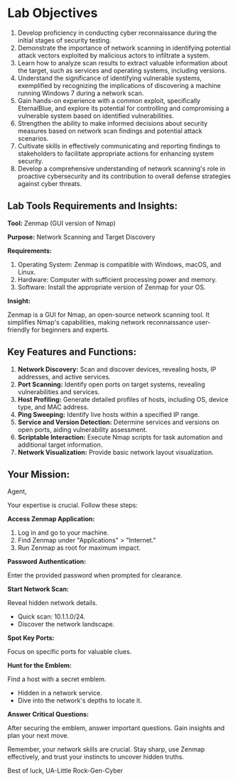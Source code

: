 # Lab Objectives

1. Develop proficiency in conducting cyber reconnaissance during the initial stages of security testing.
2. Demonstrate the importance of network scanning in identifying potential attack vectors exploited by malicious actors to infiltrate a system.
3. Learn how to analyze scan results to extract valuable information about the target, such as services and operating systems, including versions.
4. Understand the significance of identifying vulnerable systems, exemplified by recognizing the implications of discovering a machine running Windows 7 during a network scan.
5. Gain hands-on experience with a common exploit, specifically EternalBlue, and explore its potential for controlling and compromising a vulnerable system based on identified vulnerabilities.
6. Strengthen the ability to make informed decisions about security measures based on network scan findings and potential attack scenarios.
7. Cultivate skills in effectively communicating and reporting findings to stakeholders to facilitate appropriate actions for enhancing system security.
8. Develop a comprehensive understanding of network scanning's role in proactive cybersecurity and its contribution to overall defense strategies against cyber threats.

## Lab Tools Requirements and Insights:

**Tool:** Zenmap (GUI version of Nmap)

**Purpose:** Network Scanning and Target Discovery

**Requirements:**

1. Operating System: Zenmap is compatible with Windows, macOS, and Linux.
2. Hardware: Computer with sufficient processing power and memory.
3. Software: Install the appropriate version of Zenmap for your OS.

**Insight:**

Zenmap is a GUI for Nmap, an open-source network scanning tool. It simplifies Nmap's capabilities, making network reconnaissance user-friendly for beginners and experts.

## Key Features and Functions:

1. **Network Discovery:** Scan and discover devices, revealing hosts, IP addresses, and active services.
2. **Port Scanning:** Identify open ports on target systems, revealing vulnerabilities and services.
3. **Host Profiling:** Generate detailed profiles of hosts, including OS, device type, and MAC address.
4. **Ping Sweeping:** Identify live hosts within a specified IP range.
5. **Service and Version Detection:** Determine services and versions on open ports, aiding vulnerability assessment.
6. **Scriptable Interaction:** Execute Nmap scripts for task automation and additional target information.
7. **Network Visualization:** Provide basic network layout visualization.

## Your Mission:

Agent,

Your expertise is crucial. Follow these steps:

**Access Zenmap Application:**

1. Log in and go to your machine.
2. Find Zenmap under "Applications" > "Internet."
3. Run Zenmap as root for maximum impact.

**Password Authentication:**

Enter the provided password when prompted for clearance.

**Start Network Scan:**

Reveal hidden network details.
- Quick scan: 10.1.1.0/24.
- Discover the network landscape.

**Spot Key Ports:**

Focus on specific ports for valuable clues.

**Hunt for the Emblem:**

Find a host with a secret emblem.
- Hidden in a network service.
- Dive into the network's depths to locate it.

**Answer Critical Questions:**

After securing the emblem, answer important questions.
Gain insights and plan your next move.

Remember, your network skills are crucial. Stay sharp, use Zenmap effectively, and trust your instincts to uncover hidden truths.

Best of luck,
UA-Little Rock-Gen-Cyber
